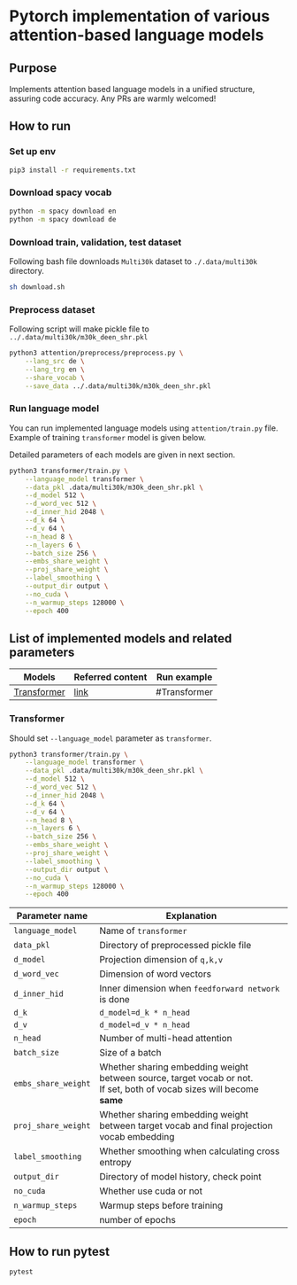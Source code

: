 # Pytorch implementation of various attention-based language models

## Purpose
Implements attention based language models in a unified structure, assuring code accuracy. Any PRs are warmly welcomed!

## How to run

### Set up env
```bash
pip3 install -r requirements.txt
```

### Download spacy vocab
```bash
python -m spacy download en
python -m spacy download de
```

### Download train, validation, test dataset
Following bash file downloads `Multi30k` dataset to `./.data/multi30k` directory.
```bash
sh download.sh
```

### Preprocess dataset
Following script will make pickle file to `../.data/multi30k/m30k_deen_shr.pkl`
```bash
python3 attention/preprocess/preprocess.py \
	--lang_src de \
	--lang_trg en \
	--share_vocab \
	--save_data ../.data/multi30k/m30k_deen_shr.pkl
```

### Run language model
You can run implemented language models using `attention/train.py` file. Example of training `transformer` model is given below.

Detailed parameters of each models are given in next section.
```bash
python3 transformer/train.py \
	--language_model transformer \
	--data_pkl .data/multi30k/m30k_deen_shr.pkl \
	--d_model 512 \
	--d_word_vec 512 \
	--d_inner_hid 2048 \
	--d_k 64 \
	--d_v 64 \
	--n_head 8 \
	--n_layers 6 \
	--batch_size 256 \
	--embs_share_weight \
	--proj_share_weight \
	--label_smoothing \
	--output_dir output \
	--no_cuda \
	--n_warmup_steps 128000 \
	--epoch 400
```

## List of implemented models and related parameters

|Models|Referred content|Run example|
|---|---|---|
|[Transformer](https://arxiv.org/abs/1706.03762)|[link](https://github.com/jadore801120/attention-is-all-you-need-pytorch)|#Transformer|

### Transformer
Should set `--language_model` parameter as `transformer`.
```bash
python3 transformer/train.py \
	--language_model transformer \
	--data_pkl .data/multi30k/m30k_deen_shr.pkl \
	--d_model 512 \
	--d_word_vec 512 \
	--d_inner_hid 2048 \
	--d_k 64 \
	--d_v 64 \
	--n_head 8 \
	--n_layers 6 \
	--batch_size 256 \
	--embs_share_weight \
	--proj_share_weight \
	--label_smoothing \
	--output_dir output \
	--no_cuda \
	--n_warmup_steps 128000 \
	--epoch 400
```

|Parameter name|Explanation|
|---|---|
|`language_model`|Name of `transformer`|
|`data_pkl`|Directory of preprocessed pickle file|
|`d_model`|Projection dimension of `q,k,v`|
|`d_word_vec`|Dimension of word vectors|
|`d_inner_hid`|Inner dimension when `feedforward network` is done|
|`d_k`|`d_model=d_k * n_head`|
|`d_v`|`d_model=d_v * n_head`|
|`n_head`|Number of multi-head attention|
|`batch_size`|Size of a batch|
|`embs_share_weight`|Whether sharing embedding weight between source, target vocab or not.<br>If set, both of vocab sizes will become **same**|
|`proj_share_weight`|Whether sharing embedding weight between target vocab and final projection vocab embedding|
|`label_smoothing`|Whether smoothing when calculating cross entropy|
|`output_dir`|Directory of model history, check point|
|`no_cuda`|Whether use cuda or not|
|`n_warmup_steps`|Warmup steps before training|
|`epoch`|number of epochs|

## How to run pytest
```
pytest
```